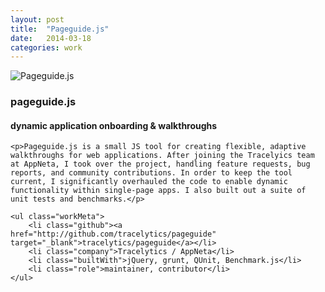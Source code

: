```yaml
---
layout: post
title:  "Pageguide.js"
date:   2014-03-18
categories: work
---
```


<div class="banner">
    <img src="/img/pageguideThumb.jpg" alt="Pageguide.js" class="workThumb"/>
    <div class="title">
        <h3>pageguide.js</h3>
        <h4>dynamic application onboarding & walkthroughs</h4>
    </div>
</div>

<div class="detail">

	<p>Pageguide.js is a small JS tool for creating flexible, adaptive walkthroughs for web applications. After joining the Tracelyics team at AppNeta, I took over the project, handling feature requests, bug reports, and community contributions. In order to keep the tool current, I significantly overhauled the code to enable dynamic functionality within single-page apps. I also built out a suite of unit tests and benchmarks.</p>

	<ul class="workMeta">
		<li class="github"><a href="http://github.com/tracelytics/pageguide" target="_blank">tracelytics/pageguide</a></li>
		<li class="company">Tracelytics / AppNeta</li>
		<li class="builtWith">jQuery, grunt, QUnit, Benchmark.js</li>
		<li class="role">maintainer, contributor</li>
	</ul>

</div>
